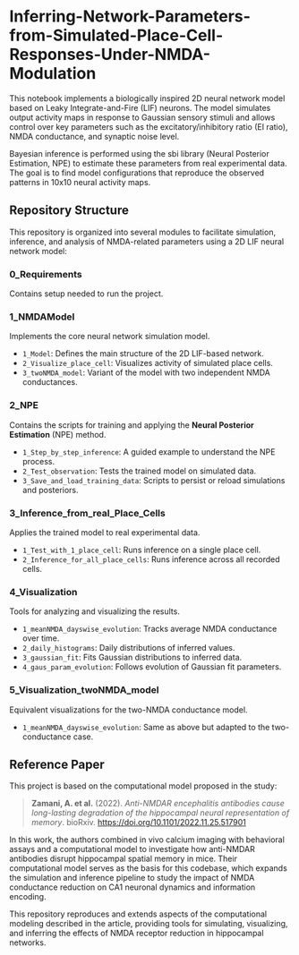 # Inferring-Network-Parameters-from-Simulated-Place-Cell-Responses-Under-NMDA-Modulation

This notebook implements a biologically inspired 2D neural network model based on Leaky Integrate-and-Fire (LIF) neurons. The model simulates output activity maps in response to Gaussian sensory stimuli and allows control over key parameters such as the excitatory/inhibitory ratio (EI ratio), NMDA conductance, and synaptic noise level.

Bayesian inference is performed using the sbi library (Neural Posterior Estimation, NPE) to estimate these parameters from real experimental data. The goal is to find model configurations that reproduce the observed patterns in 10x10 neural activity maps.

## Repository Structure

This repository is organized into several modules to facilitate simulation, inference, and analysis of NMDA-related parameters using a 2D LIF neural network model:

### 0_Requirements
Contains setup needed to run the project.


### 1_NMDAModel
Implements the core neural network simulation model.

- `1_Model`: Defines the main structure of the 2D LIF-based network.
- `2_Visualize_place_cell`: Visualizes activity of simulated place cells.
- `3_twoNMDA_model`: Variant of the model with two independent NMDA conductances.


### 2_NPE
Contains the scripts for training and applying the **Neural Posterior Estimation** (NPE) method.

- `1_Step_by_step_inference`: A guided example to understand the NPE process.
- `2_Test_observation`: Tests the trained model on simulated data.
- `3_Save_and_load_training_data`: Scripts to persist or reload simulations and posteriors.


### 3_Inference_from_real_Place_Cells
Applies the trained model to real experimental data.

- `1_Test_with_1_place_cell`: Runs inference on a single place cell.
- `2_Inference_for_all_place_cells`: Runs inference across all recorded cells.


### 4_Visualization
Tools for analyzing and visualizing the results.

- `1_meanNMDA_dayswise_evolution`: Tracks average NMDA conductance over time.
- `2_daily_histograms`: Daily distributions of inferred values.
- `3_gaussian_fit`: Fits Gaussian distributions to inferred data.
- `4_gaus_param_evolution`: Follows evolution of Gaussian fit parameters.


### 5_Visualization_twoNMDA_model
Equivalent visualizations for the two-NMDA conductance model.

- `1_meanNMDA_dayswise_evolution`: Same as above but adapted to the two-conductance case.

## Reference Paper

This project is based on the computational model proposed in the study:

> **Zamani, A. et al.** (2022). *Anti-NMDAR encephalitis antibodies cause long-lasting degradation of the hippocampal neural representation of memory*. bioRxiv. https://doi.org/10.1101/2022.11.25.517901

In this work, the authors combined in vivo calcium imaging with behavioral assays and a computational model to investigate how anti-NMDAR antibodies disrupt hippocampal spatial memory in mice. Their computational model serves as the basis for this codebase, which expands the simulation and inference pipeline to study the impact of NMDA conductance reduction on CA1 neuronal dynamics and information encoding.

This repository reproduces and extends aspects of the computational modeling described in the article, providing tools for simulating, visualizing, and inferring the effects of NMDA receptor reduction in hippocampal networks.

